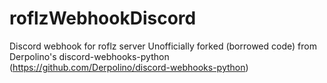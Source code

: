 # roflzWebhookDiscord
Discord webhook for roflz server
Unofficially forked (borrowed code) from Derpolino's discord-webhooks-python (https://github.com/Derpolino/discord-webhooks-python)
 
